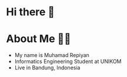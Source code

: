# Hi there 👋
# About Me 👨‍🦱
* My name is Muhamad Repiyan
* Informatics Engineering Student at UNIKOM
* Live in Bandung, Indonesia

<!---
repiyann/repiyann is a ✨ special ✨ repository because its `README.md` (this file) appears on your GitHub profile.
You can click the Preview link to take a look at your changes.
--->
